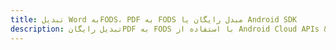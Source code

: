 ---title: تبدیل Word بهFODS، PDF به FODS مبدل رایگان یا Android SDKdescription: تبدیل رایگانPDF به FODS با استفاده از Android Cloud APIs & SDK. همچنین اسناد Microsoft Word و OpenOffice را در Cloud ایجاد، ویرایش و رندر کنید.---